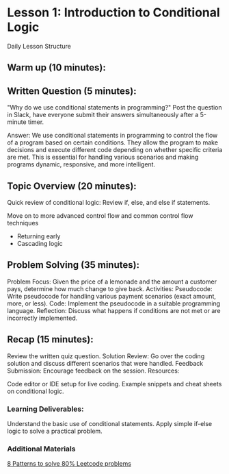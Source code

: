# Lesson 1: Introduction to Conditional Logic

Daily Lesson Structure

## Warm up (10 minutes):

## Written Question (5 minutes):

"Why do we use conditional statements in programming?" Post the question in Slack, have everyone submit their answers simultaneously after a 5-minute timer.

Answer: We use conditional statements in programming to control the flow of a program based on certain conditions. They allow the program to make decisions and execute different code depending on whether specific criteria are met. This is essential for handling various scenarios and making programs dynamic, responsive, and more intelligent.


## Topic Overview (20 minutes):

Quick review of conditional logic: Review if, else, and else if statements.

Move on to more advanced control flow and common control flow techniques

- Returning early
- Cascading logic

## Problem Solving (35 minutes):

Problem Focus: Given the price of a lemonade and the amount a customer pays, determine how much change to give back.
Activities:
Pseudocode: Write pseudocode for handling various payment scenarios (exact amount, more, or less).
Code: Implement the pseudocode in a suitable programming language.
Reflection: Discuss what happens if conditions are not met or are incorrectly implemented.

## Recap (15 minutes):

Review the written quiz question.
Solution Review: Go over the coding solution and discuss different scenarios that were handled.
Feedback Submission: Encourage feedback on the session.
Resources:

Code editor or IDE setup for live coding.
Example snippets and cheat sheets on conditional logic.

### Learning Deliverables:

Understand the basic use of conditional statements.
Apply simple if-else logic to solve a practical problem.

### Additional Materials

[8 Patterns to solve 80% Leetcode problems](https://www.youtube.com/watch?v=xo7XrRVxH8Y)
